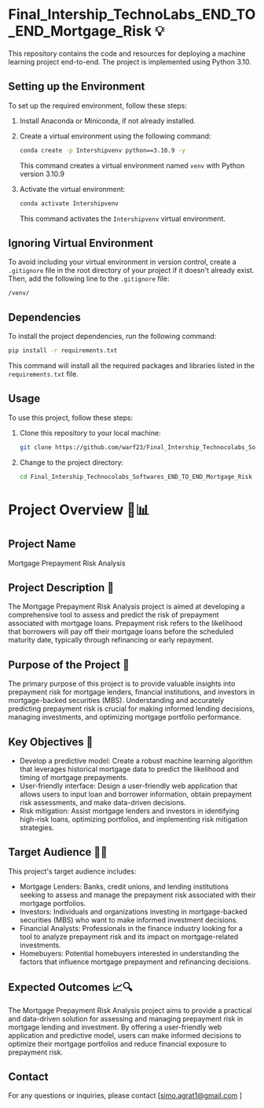 ﻿# Final_Intership_TechnoLabs_END_TO_END_Mortgage_Risk 💡 



This repository contains the code and resources for deploying a machine learning project end-to-end. The project is implemented using Python 3.10.

## Setting up the Environment

To set up the required environment, follow these steps:

1. Install Anaconda or Miniconda, if not already installed.

2. Create a virtual environment using the following command:

   ```bash
   conda create -p Intershipvenv python==3.10.9 -y
   ```

   This command creates a virtual environment named `venv` with Python version 3.10.9

3. Activate the virtual environment:

   ```bash
   conda activate Intershipvenv
   ```

   This command activates the `Intershipvenv` virtual environment.
   
## Ignoring Virtual Environment

To avoid including your virtual environment in version control, create a `.gitignore` file in the root directory of your project if it doesn't already exist. Then, add the following line to the `.gitignore` file:

```plaintext
/venv/
```

## Dependencies

To install the project dependencies, run the following command:

```bash
pip install -r requirements.txt
```

This command will install all the required packages and libraries listed in the `requirements.txt` file.

## Usage

To use this project, follow these steps:

1. Clone this repository to your local machine:

   ```bash
   git clone https://github.com/warf23/Final_Intership_Technocolabs_Softwares_END_TO_END_Mortgage_Risk.git
   ```
   
2. Change to the project directory:

   ```bash
   cd Final_Intership_Technocolabs_Softwares_END_TO_END_Mortgage_Risk
   ```

# Project Overview 🏡📊

## Project Name
Mortgage Prepayment Risk Analysis

## Project Description 📝
The Mortgage Prepayment Risk Analysis project is aimed at developing a comprehensive tool to assess and predict the risk of prepayment associated with mortgage loans. Prepayment risk refers to the likelihood that borrowers will pay off their mortgage loans before the scheduled maturity date, typically through refinancing or early repayment.

## Purpose of the Project 🎯
The primary purpose of this project is to provide valuable insights into prepayment risk for mortgage lenders, financial institutions, and investors in mortgage-backed securities (MBS). Understanding and accurately predicting prepayment risk is crucial for making informed lending decisions, managing investments, and optimizing mortgage portfolio performance.

## Key Objectives 🌟
- Develop a predictive model: Create a robust machine learning algorithm that leverages historical mortgage data to predict the likelihood and timing of mortgage prepayments.
- User-friendly interface: Design a user-friendly web application that allows users to input loan and borrower information, obtain prepayment risk assessments, and make data-driven decisions.
- Risk mitigation: Assist mortgage lenders and investors in identifying high-risk loans, optimizing portfolios, and implementing risk mitigation strategies.

## Target Audience 🎯👥
This project's target audience includes:
- Mortgage Lenders: Banks, credit unions, and lending institutions seeking to assess and manage the prepayment risk associated with their mortgage portfolios.
- Investors: Individuals and organizations investing in mortgage-backed securities (MBS) who want to make informed investment decisions.
- Financial Analysts: Professionals in the finance industry looking for a tool to analyze prepayment risk and its impact on mortgage-related investments.
- Homebuyers: Potential homebuyers interested in understanding the factors that influence mortgage prepayment and refinancing decisions.

## Expected Outcomes 📈🔍
The Mortgage Prepayment Risk Analysis project aims to provide a practical and data-driven solution for assessing and managing prepayment risk in mortgage lending and investment. By offering a user-friendly web application and predictive model, users can make informed decisions to optimize their mortgage portfolios and reduce financial exposure to prepayment risk.

  





## Contact

For any questions or inquiries, please contact [simo.agrat1@gmail.com ]
